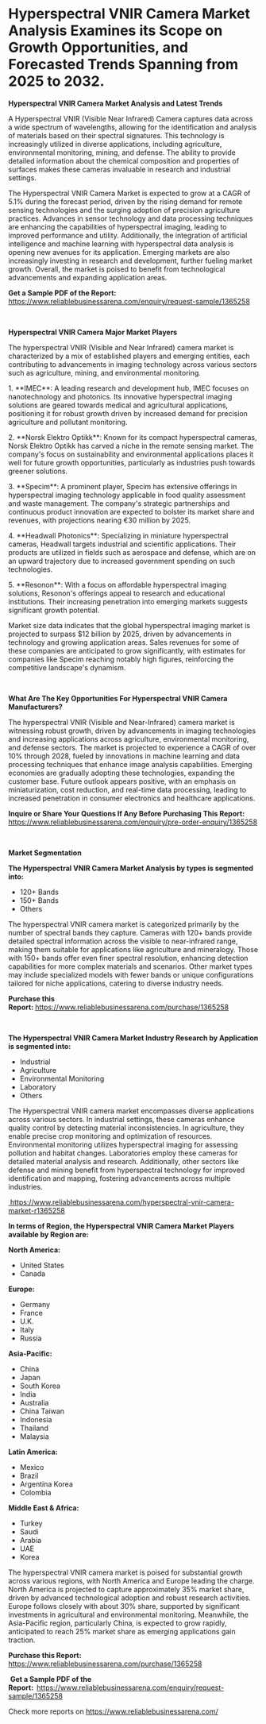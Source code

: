 <p><h1>Hyperspectral VNIR Camera Market Analysis Examines its Scope on Growth Opportunities, and Forecasted Trends Spanning from 2025 to 2032.</h1></p><p><strong>Hyperspectral VNIR Camera Market Analysis and Latest Trends</strong></p>
<p><p>A Hyperspectral VNIR (Visible Near Infrared) Camera captures data across a wide spectrum of wavelengths, allowing for the identification and analysis of materials based on their spectral signatures. This technology is increasingly utilized in diverse applications, including agriculture, environmental monitoring, mining, and defense. The ability to provide detailed information about the chemical composition and properties of surfaces makes these cameras invaluable in research and industrial settings.</p><p>The Hyperspectral VNIR Camera Market is expected to grow at a CAGR of 5.1% during the forecast period, driven by the rising demand for remote sensing technologies and the surging adoption of precision agriculture practices. Advances in sensor technology and data processing techniques are enhancing the capabilities of hyperspectral imaging, leading to improved performance and utility. Additionally, the integration of artificial intelligence and machine learning with hyperspectral data analysis is opening new avenues for its application. Emerging markets are also increasingly investing in research and development, further fueling market growth. Overall, the market is poised to benefit from technological advancements and expanding application areas.</p></p>
<p><strong>Get a Sample PDF of the Report:&nbsp;</strong> <a href="https://www.reliablebusinessarena.com/enquiry/request-sample/1365258?utm_campaign=3163&utm_medium=2&utm_source=Github&utm_content=ia&utm_term=22032025&utm_id=hyperspectral-vnir-camera">https://www.reliablebusinessarena.com/enquiry/request-sample/1365258</a></p>
<p>&nbsp;</p>
<p><strong>Hyperspectral VNIR Camera Major Market Players</strong></p>
<p><p>The hyperspectral VNIR (Visible and Near Infrared) camera market is characterized by a mix of established players and emerging entities, each contributing to advancements in imaging technology across various sectors such as agriculture, mining, and environmental monitoring.</p><p>1. **IMEC**: A leading research and development hub, IMEC focuses on nanotechnology and photonics. Its innovative hyperspectral imaging solutions are geared towards medical and agricultural applications, positioning it for robust growth driven by increased demand for precision agriculture and pollutant monitoring.</p><p>2. **Norsk Elektro Optikk**: Known for its compact hyperspectral cameras, Norsk Elektro Optikk has carved a niche in the remote sensing market. The company's focus on sustainability and environmental applications places it well for future growth opportunities, particularly as industries push towards greener solutions.</p><p>3. **Specim**: A prominent player, Specim has extensive offerings in hyperspectral imaging technology applicable in food quality assessment and waste management. The company's strategic partnerships and continuous product innovation are expected to bolster its market share and revenues, with projections nearing €30 million by 2025.</p><p>4. **Headwall Photonics**: Specializing in miniature hyperspectral cameras, Headwall targets industrial and scientific applications. Their products are utilized in fields such as aerospace and defense, which are on an upward trajectory due to increased government spending on such technologies.</p><p>5. **Resonon**: With a focus on affordable hyperspectral imaging solutions, Resonon's offerings appeal to research and educational institutions. Their increasing penetration into emerging markets suggests significant growth potential.</p><p>Market size data indicates that the global hyperspectral imaging market is projected to surpass $12 billion by 2025, driven by advancements in technology and growing application areas. Sales revenues for some of these companies are anticipated to grow significantly, with estimates for companies like Specim reaching notably high figures, reinforcing the competitive landscape's dynamism.</p></p>
<p>&nbsp;</p>
<p><strong>What Are The Key Opportunities For Hyperspectral VNIR Camera Manufacturers?</strong></p>
<p><p>The hyperspectral VNIR (Visible and Near-Infrared) camera market is witnessing robust growth, driven by advancements in imaging technologies and increasing applications across agriculture, environmental monitoring, and defense sectors. The market is projected to experience a CAGR of over 10% through 2028, fueled by innovations in machine learning and data processing techniques that enhance image analysis capabilities. Emerging economies are gradually adopting these technologies, expanding the customer base. Future outlook appears positive, with an emphasis on miniaturization, cost reduction, and real-time data processing, leading to increased penetration in consumer electronics and healthcare applications.</p></p>
<p><strong>Inquire or Share Your Questions If Any Before Purchasing This Report:</strong> <a href="https://www.reliablebusinessarena.com/enquiry/pre-order-enquiry/1365258?utm_campaign=3163&utm_medium=2&utm_source=Github&utm_content=ia&utm_term=22032025&utm_id=hyperspectral-vnir-camera">https://www.reliablebusinessarena.com/enquiry/pre-order-enquiry/1365258</a></p>
<p>&nbsp;</p>
<p><strong>Market Segmentation</strong></p>
<p><strong>The Hyperspectral VNIR Camera Market Analysis by types is segmented into:</strong></p>
<p><ul><li>120+ Bands</li><li>150+ Bands</li><li>Others</li></ul></p>
<p><p>The hyperspectral VNIR camera market is categorized primarily by the number of spectral bands they capture. Cameras with 120+ bands provide detailed spectral information across the visible to near-infrared range, making them suitable for applications like agriculture and mineralogy. Those with 150+ bands offer even finer spectral resolution, enhancing detection capabilities for more complex materials and scenarios. Other market types may include specialized models with fewer bands or unique configurations tailored for niche applications, catering to diverse industry needs.</p></p>
<p><strong>Purchase this Report:&nbsp;</strong><a href="https://www.reliablebusinessarena.com/purchase/1365258?utm_campaign=3163&utm_medium=2&utm_source=Github&utm_content=ia&utm_term=22032025&utm_id=hyperspectral-vnir-camera">https://www.reliablebusinessarena.com/purchase/1365258</a></p>
<p>&nbsp;</p>
<p><strong>The Hyperspectral VNIR Camera Market Industry Research by Application is segmented into:</strong></p>
<p><ul><li>Industrial</li><li>Agriculture</li><li>Environmental Monitoring</li><li>Laboratory</li><li>Others</li></ul></p>
<p><p>The Hyperspectral VNIR camera market encompasses diverse applications across various sectors. In industrial settings, these cameras enhance quality control by detecting material inconsistencies. In agriculture, they enable precise crop monitoring and optimization of resources. Environmental monitoring utilizes hyperspectral imaging for assessing pollution and habitat changes. Laboratories employ these cameras for detailed material analysis and research. Additionally, other sectors like defense and mining benefit from hyperspectral technology for improved identification and mapping, fostering advancements across multiple industries.</p></p>
<p><a href="https://www.reliablebusinessarena.com/hyperspectral-vnir-camera-market-r1365258?utm_campaign=3163&utm_medium=2&utm_source=Github&utm_content=ia&utm_term=22032025&utm_id=hyperspectral-vnir-camera">&nbsp;https://www.reliablebusinessarena.com/hyperspectral-vnir-camera-market-r1365258</a></p>
<p><strong>In terms of Region, the Hyperspectral VNIR Camera Market Players available by Region are:</strong></p>
<p>
    <p> <strong> North America: </strong>
        <ul>
            <li>United States</li>
            <li>Canada</li>
        </ul>
        </p> 
    <p> <strong> Europe: </strong>
        <ul>
            <li>Germany</li>
            <li>France</li>
            <li>U.K.</li>
            <li>Italy</li>
            <li>Russia</li>
        </ul>
        </p> 
    <p> <strong> Asia-Pacific: </strong>
        <ul>
            <li>China</li>
            <li>Japan</li>
            <li>South Korea</li>
            <li>India</li>
            <li>Australia</li>
            <li>China Taiwan</li>
            <li>Indonesia</li>
            <li>Thailand</li>
            <li>Malaysia</li>
        </ul>
        </p> 
    <p> <strong> Latin America: </strong>
        <ul>
            <li>Mexico</li>
            <li>Brazil</li>
            <li>Argentina Korea</li>
            <li>Colombia</li>
        </ul>
        </p> 
    <p> <strong> Middle East & Africa: </strong>
        <ul>
            <li>Turkey</li>
            <li>Saudi</li>
            <li>Arabia</li>
            <li>UAE</li>
            <li>Korea</li>
        </ul>
    </p>
    </p>
<p><p>The hyperspectral VNIR camera market is poised for substantial growth across various regions, with North America and Europe leading the charge. North America is projected to capture approximately 35% market share, driven by advanced technological adoption and robust research activities. Europe follows closely with about 30% share, supported by significant investments in agricultural and environmental monitoring. Meanwhile, the Asia-Pacific region, particularly China, is expected to grow rapidly, anticipated to reach 25% market share as emerging applications gain traction.</p></p>
<p><strong>Purchase this Report: </strong><a href="https://www.reliablebusinessarena.com/purchase/1365258?utm_campaign=3163&utm_medium=2&utm_source=Github&utm_content=ia&utm_term=22032025&utm_id=hyperspectral-vnir-camera">https://www.reliablebusinessarena.com/purchase/1365258</a></p>
<p>&nbsp;<strong>Get a Sample PDF of the Report:&nbsp;&nbsp;</strong><a href="https://www.reliablebusinessarena.com/enquiry/request-sample/1365258?utm_campaign=3163&utm_medium=2&utm_source=Github&utm_content=ia&utm_term=22032025&utm_id=hyperspectral-vnir-camera">https://www.reliablebusinessarena.com/enquiry/request-sample/1365258</a></p>
<p><strong></strong></p>
<p>Check more reports on <a href="https://www.reliablebusinessarena.com/?utm_campaign=3163&utm_medium=2&utm_source=Github&utm_content=ia&utm_term=22032025&utm_id=hyperspectral-vnir-camera">https://www.reliablebusinessarena.com/</a></p>